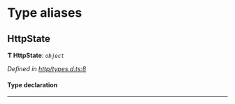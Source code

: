 

# Type aliases

<a id="httpstate"></a>

##  HttpState

**Ƭ HttpState**: *`object`*

*Defined in [http/types.d.ts:8](https://github.com/polkadot-js/api/blob/cbd3246/packages/api-provider/src/http/types.d.ts#L8)*

#### Type declaration

___

